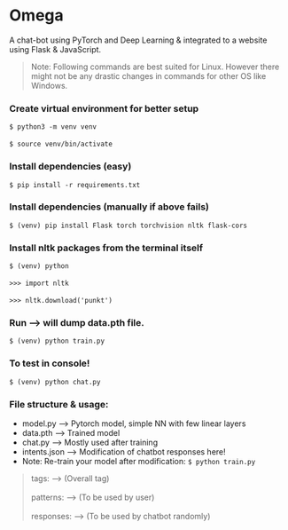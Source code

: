 # Omega
A chat-bot using PyTorch and Deep Learning &amp; integrated to a website using Flask &amp; JavaScript.
> Note: Following commands are best suited for Linux. However there might not be any drastic changes in commands for other OS like Windows.

### Create virtual environment for better setup
`$ python3 -m venv venv` <br/><br/>
`$ source venv/bin/activate`

### Install dependencies (easy)
`$ pip install -r requirements.txt`


### Install dependencies (manually if above fails)
`$ (venv) pip install Flask torch torchvision nltk flask-cors`


### Install nltk packages from the terminal itself
`$ (venv) python` <br/><br/>
`>>> import nltk` <br/><br/>
`>>> nltk.download('punkt')`

### Run	--> will dump data.pth file.
`$ (venv) python train.py`

### To test in console!
`$ (venv) python chat.py`

### File structure & usage:

- model.py        --> Pytorch model, simple NN with few linear layers
- data.pth        --> Trained model
- chat.py         --> Mostly used after training
- intents.json    --> Modification of chatbot responses here!
- Note: Re-train your model after modification: `$ python train.py`

> tags:       --> (Overall tag) <br/><br/>
> patterns:   --> (To be used by user) <br/><br/>
> responses:  --> (To be used by chatbot randomly)
